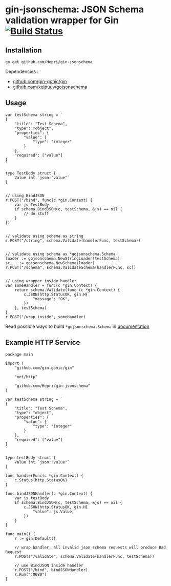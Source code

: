 # gin-jsonschema: JSON Schema validation wrapper for Gin [![Build Status](https://travis-ci.org/Hepri/case-transformer.png?branch=master)](https://travis-ci.org/Hepri/gin-jsonschema)

## Installation

```
go get github.com/Hepri/gin-jsonschema
```
   
Dependencies :
* [github.com/gin-gonic/gin](https://github.com/gin-gonic/gin)
* [github.com/xeipuuv/gojsonschema](https://github.com/xeipuuv/gojsonschema)

## Usage

```
var testSchema string = `
{
    "title": "Test Schema",
    "type": "object",
    "properties": {
        "value": {
            "type": "integer"
        }
    },
    "required": ["value"]
}
`

type TestBody struct {
    Value int `json:"value"`
}


// using BindJSON
r.POST("/bind", func(c *gin.Context) {
    var js TestBody
    if schema.BindJSON(c, testSchema, &js) == nil {
        // do stuff
    }
})


// validate using schema as string
r.POST("/string", schema.Validate(handlerFunc, testSchema))


// validate using schema as *gojsonschema.Schema
loader := gojsonschema.NewStringLoader(testSchema)
sc, _ := gojsonschema.NewSchema(loader)
r.POST("/schema", schema.ValidateSchema(handlerFunc, sc))


// using wrapper inside handler
var someHandler = func(c *gin.Context) {
    return schema.Validate(func (c *gin.Context) {
        c.JSON(http.StatusOK, gin.H{
            "message": "OK",
        })
    }, testSchema)
}
r.POST("/wrap_inside", someHandler)
```

Read possible ways to build `*gojsonschema.Schema` in [documentation](https://github.com/xeipuuv/gojsonschema)


## Example HTTP Service


```
package main

import (
	"github.com/gin-gonic/gin"

	"net/http"

	"github.com/Hepri/gin-jsonschema"
)

var testSchema string = `
{
    "title": "Test Schema",
    "type": "object",
    "properties": {
        "value": {
            "type": "integer"
        }
    },
    "required": ["value"]
}
`

type testBody struct {
	Value int `json:"value"`
}

func handlerFunc(c *gin.Context) {
	c.Status(http.StatusOK)
}

func bindJSONHandler(c *gin.Context) {
	var js testBody
	if schema.BindJSON(c, testSchema, &js) == nil {
		c.JSON(http.StatusOK, gin.H{
			"value": js.Value,
		})
	}
}

func main() {
	r := gin.Default()

	// wrap handler, all invalid json schema requests will produce Bad Request
	r.POST("/validate", schema.Validate(handlerFunc, testSchema))

	// use BindJSON inside handler
	r.POST("/bind", bindJSONHandler)
	r.Run(":8080")
}

```
